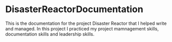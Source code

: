 # DisasterReactorDocumentation
This is the documentation for the project Disaster Reactor that I helped write and managed. 
In this project I practiced my project mamnagement skills, documentation skills and leadership skills. 
